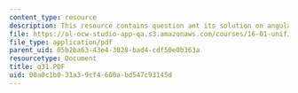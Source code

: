 ```yaml
---
content_type: resource
description: This resource contains question ant its solution on angular momentum.
file: https://ol-ocw-studio-app-qa.s3.amazonaws.com/courses/16-01-unified-engineering-i-ii-iii-iv-fall-2005-spring-2006/00a0c1b031a39cf4600abd547c93145d_q31.PDF
file_type: application/pdf
parent_uid: 05b2ba63-43e4-3028-bad4-cdf50e0b363a
resourcetype: Document
title: q31.PDF
uid: 00a0c1b0-31a3-9cf4-600a-bd547c93145d
---
```

